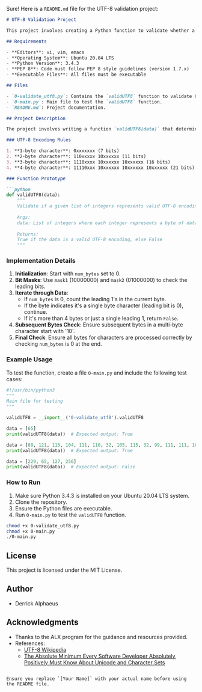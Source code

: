 Sure! Here is a `README.md` file for the UTF-8 validation project:

```markdown
# UTF-8 Validation Project

This project involves creating a Python function to validate whether a given dataset represents a valid UTF-8 encoding. The validation is based on understanding the UTF-8 encoding rules and applying bitwise operations.

## Requirements

- **Editors**: vi, vim, emacs
- **Operating System**: Ubuntu 20.04 LTS
- **Python Version**: 3.4.3
- **PEP 8**: Code must follow PEP 8 style guidelines (version 1.7.x)
- **Executable Files**: All files must be executable

## Files

- `0-validate_utf8.py`: Contains the `validUTF8` function to validate UTF-8 encoding.
- `0-main.py`: Main file to test the `validUTF8` function.
- `README.md`: Project documentation.

## Project Description

The project involves writing a function `validUTF8(data)` that determines if a given dataset represents a valid UTF-8 encoding. The dataset is represented by a list of integers, each representing one byte of data. The function should return `True` if the data is valid UTF-8 encoding, otherwise `False`.

### UTF-8 Encoding Rules

1. **1-byte character**: 0xxxxxxx (7 bits)
2. **2-byte character**: 110xxxxx 10xxxxxx (11 bits)
3. **3-byte character**: 1110xxxx 10xxxxxx 10xxxxxx (16 bits)
4. **4-byte character**: 11110xxx 10xxxxxx 10xxxxxx 10xxxxxx (21 bits)

### Function Prototype

```python
def validUTF8(data):
    """
    Validate if a given list of integers represents valid UTF-8 encoding.
    
    Args:
    data: List of integers where each integer represents a byte of data
    
    Returns:
    True if the data is a valid UTF-8 encoding, else False
    """
```

### Implementation Details

1. **Initialization**: Start with `num_bytes` set to 0.
2. **Bit Masks**: Use `mask1` (10000000) and `mask2` (01000000) to check the leading bits.
3. **Iterate through Data**:
   - If `num_bytes` is 0, count the leading 1's in the current byte.
   - If the byte indicates it's a single byte character (leading bit is 0), continue.
   - If it's more than 4 bytes or just a single leading 1, return `False`.
4. **Subsequent Bytes Check**: Ensure subsequent bytes in a multi-byte character start with '10'.
5. **Final Check**: Ensure all bytes for characters are processed correctly by checking `num_bytes` is 0 at the end.

### Example Usage

To test the function, create a file `0-main.py` and include the following test cases:

```python
#!/usr/bin/python3
"""
Main file for testing
"""

validUTF8 = __import__('0-validate_utf8').validUTF8

data = [65]
print(validUTF8(data))  # Expected output: True

data = [80, 121, 116, 104, 111, 110, 32, 105, 115, 32, 99, 111, 111, 108, 33]
print(validUTF8(data))  # Expected output: True

data = [229, 65, 127, 256]
print(validUTF8(data))  # Expected output: False
```

### How to Run

1. Make sure Python 3.4.3 is installed on your Ubuntu 20.04 LTS system.
2. Clone the repository.
3. Ensure the Python files are executable.
4. Run `0-main.py` to test the `validUTF8` function.

```bash
chmod +x 0-validate_utf8.py
chmod +x 0-main.py
./0-main.py
```

## License

This project is licensed under the MIT License.

## Author

- Derrick Alphaeus

## Acknowledgments

- Thanks to the ALX program for the guidance and resources provided.
- References:
  - [UTF-8 Wikipedia](https://en.wikipedia.org/wiki/UTF-8)
  - [The Absolute Minimum Every Software Developer Absolutely, Positively Must Know About Unicode and Character Sets](https://www.joelonsoftware.com/2003/10/08/the-absolute-minimum-every-software-developer-absolutely-positively-must-know-about-unicode-and-character-sets-no-excuses/)
```

Ensure you replace `[Your Name]` with your actual name before using the README file.
